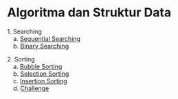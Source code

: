 <h1>Algoritma dan Struktur Data</h1>
<a>1. Searching</a><br>
<a>&emsp;</a>a. <a href="https://github.com/desyderian/ASD/tree/main/searching/sequential%20searching">Sequential Searching</a><br>
<a>&emsp;</a>b. <a href="https://github.com/desyderian/ASD/tree/main/searching/binary%20searching">Binary Searching</a><br>

<a>2. Sorting</a><br>
<a>&emsp;</a>a. <a href="https://github.com/desyderian/ASD/tree/main/sorting/bubble%20sort">Bubble Sorting</a><br>
<a>&emsp;</a>b. <a href="https://github.com/desyderian/ASD/blob/main/sorting/selection%20sort">Selection Sorting</a><br>
<a>&emsp;</a>c. <a href="https://github.com/desyderian/ASD/blob/main/sorting/insertion%20sort">Insertion Sorting</a><br>
<a>&emsp;</a>d. <a href="https://github.com/desyderian/ASD/blob/main/sorting/challenge.c">Challenge</a><br>
